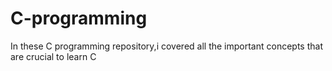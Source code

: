 # C-programming
In these C programming repository,i covered all the important concepts that are crucial to learn C
